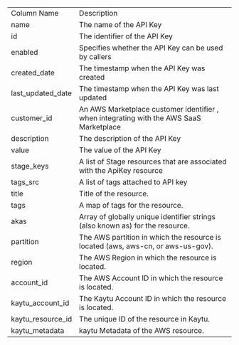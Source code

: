 <table>
	<tr><td>Column Name</td><td>Description</td></tr>
	<tr><td>name</td><td>The name of the API Key</td></tr>
	<tr><td>id</td><td>The identifier of the API Key</td></tr>
	<tr><td>enabled</td><td>Specifies whether the API Key can be used by callers</td></tr>
	<tr><td>created_date</td><td>The timestamp when the API Key was created</td></tr>
	<tr><td>last_updated_date</td><td>The timestamp when the API Key was last updated</td></tr>
	<tr><td>customer_id</td><td>An AWS Marketplace customer identifier , when integrating with the AWS SaaS Marketplace</td></tr>
	<tr><td>description</td><td>The description of the API Key</td></tr>
	<tr><td>value</td><td>The value of the API Key</td></tr>
	<tr><td>stage_keys</td><td>A list of Stage resources that are associated with the ApiKey resource</td></tr>
	<tr><td>tags_src</td><td>A list of tags attached to API key</td></tr>
	<tr><td>title</td><td>Title of the resource.</td></tr>
	<tr><td>tags</td><td>A map of tags for the resource.</td></tr>
	<tr><td>akas</td><td>Array of globally unique identifier strings (also known as) for the resource.</td></tr>
	<tr><td>partition</td><td>The AWS partition in which the resource is located (aws, aws-cn, or aws-us-gov).</td></tr>
	<tr><td>region</td><td>The AWS Region in which the resource is located.</td></tr>
	<tr><td>account_id</td><td>The AWS Account ID in which the resource is located.</td></tr>
	<tr><td>kaytu_account_id</td><td>The Kaytu Account ID in which the resource is located.</td></tr>
	<tr><td>kaytu_resource_id</td><td>The unique ID of the resource in Kaytu.</td></tr>
	<tr><td>kaytu_metadata</td><td>kaytu Metadata of the AWS resource.</td></tr>
</table>